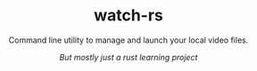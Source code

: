 <div align="center">

# watch-rs

Command line utility to manage and launch your local video files. 

*But mostly just a rust learning project*

</div>